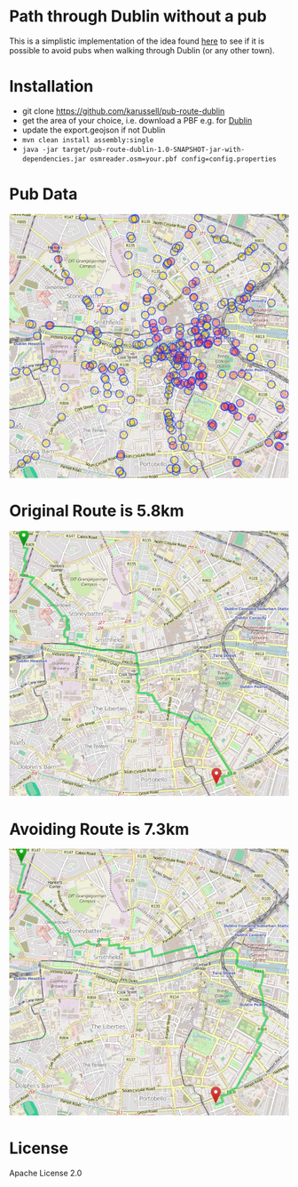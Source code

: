 # Path through Dublin without a pub

This is a simplistic implementation of the idea found [here](http://www.kindle-maps.com/blog/how-to-walk-across-dublin-without-passing-a-pub-full-publess-route-here.html)
to see if it is possible to avoid pubs when walking through Dublin (or any other town).

# Installation

 * git clone https://github.com/karussell/pub-route-dublin
 * get the area of your choice, i.e. download a PBF e.g. for [Dublin](http://download.bbbike.org/osm/bbbike/Dublin/)
 * update the export.geojson if not Dublin
 * `mvn clean install assembly:single`
 * `java -jar target/pub-route-dublin-1.0-SNAPSHOT-jar-with-dependencies.jar osmreader.osm=your.pbf config=config.properties`

# Pub Data

![avoid route](./images/data.png)

# Original Route is 5.8km

![avoid route](./images/original-route.png)

# Avoiding Route is 7.3km

![avoid route](./images/route.png)

# License

Apache License 2.0